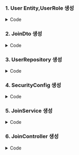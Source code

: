 
### 1. User Entity,UserRole 생성
<details><summary>Code</summary>

```java
@Getter
@Setter
@Entity(name = "users")
public class User {
    @Id
    @GeneratedValue(strategy = GenerationType.IDENTITY)
    private Long id;

    private String username;
    private String password;

    @Enumerated(EnumType.STRING)
    UserRole role;

}
```
```java
@Getter
@RequiredArgsConstructor
public enum UserRole {
    ROLE_ADMIN,
    ROLE_USER
}
```


</details>

### 2. JoinDto 생성
<details><summary>Code</summary>

</details>

### 3. UserRepository 생성
<details> <summary> Code </summary>

```java
public interface UserRepository extends JpaRepository<User, Long> {

    Boolean existsByUsername(String username);

}
```
</details>

### 4. SecurityConfig 생성
<details><summary>Code</summary>

```java
@Configuration
@EnableWebSecurity
public class SecurityConfig {

    @Bean
    BCryptPasswordEncoder bCryptPasswordEncoder() {
        return new BCryptPasswordEncoder();
    }
    @Bean
    public SecurityFilterChain filter(HttpSecurity http) throws Exception {
        http
                .csrf(AbstractHttpConfigurer::disable)
                .formLogin(AbstractHttpConfigurer::disable)
                .httpBasic(AbstractHttpConfigurer::disable)

                .authorizeHttpRequests((auth) -> auth
                        .requestMatchers("/", "/login", "/join").permitAll()
                        .requestMatchers("/admin").hasRole("ADMIN")
                        .anyRequest().authenticated());
        http
                .sessionManagement((session) -> session
                        .sessionCreationPolicy(SessionCreationPolicy.STATELESS));
        return http.build();
    }
}
```
</details>

### 5. JoinService 생성
<details> <summary> Code </summary>

```java
@Service
public class JoinService {

    private final UserRepository userRepository;
    private final BCryptPasswordEncoder encoder;

    public JoinService(UserRepository userRepository, BCryptPasswordEncoder encoder) {
        this.userRepository = userRepository; //초기화
        this.encoder = encoder;
    }

    public void joinProcess(JoinDto joinDto) {
        String username = joinDto.getUsername();
        String password = joinDto.getPassword();
        Boolean isExist = userRepository.existsByUsername(username);

        if (isExist) {
            return;
        }
        User data = new User();

        data.setUsername(username);
        data.setPassword(encoder.encode(password));
        data.setRole(ROLE_ADMIN);

        userRepository.save(data);
    }
}
```

</details>

### 6. JoinController 생성

<details><summary>Code</summary>

```java
@Controller
@ResponseBody
public class JoinController {

    private final JoinService joinService;

    public JoinController(JoinService joinService){
        this.joinService = joinService;
    }

    @PostMapping("/join")
    public String joinProcess(JoinDto joinDto) {
        joinService.joinProcess(joinDto);
        return "oK";
    }
}
```

</details>
